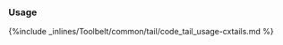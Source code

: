 <!--  usedin: [ _legacy_docker/Toolbelt/tail.md, _maestro/Toolbelt/tail.md, _node/toolbelt/tail.md, _rails/Toolbelt/tail.md] -->


### Usage

{%include _inlines/Toolbelt/common/tail/code_tail_usage-cxtails.md %}
